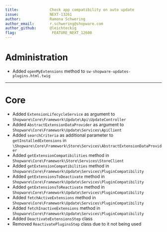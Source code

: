 ```yaml
---
title:              Check app compatibility on auto update
issue:              NEXT-13261
author:             Ramona Schwering
author_email:       r.schwering@shopware.com
author_github:      @leichteckig
flag:                FEATURE_NEXT_12608
---
```

# Administration
* Added `openMyExtensions` method to `sw-shopware-updates-plugins.html.twig`
___
# Core
* Added `ExtensionLifecycleService` as argument to `Shopware\Core\Framework\Update\Api\UpdateController`
* Added `AbstractExtensionDataProvider` as argument to `Shopware\Core\Framework\Update\Services\ApiClient`
* Added `searchCriteria` as additional parameter to `getInstalledExtensions` in `\Shopware\Core\Framework\Store\Services\AbstractExtensionDataProvider`
* Added `getExtensionCompatibilities` method in `Shopware\Core\Framework\Store\Services\StoreClient` 
* Added `getExtensionCompatibilities` method in `Shopware\Core\Framework\Update\Services\PluginCompatibility` 
* Added `getExtensionsToDeactivate` method in `Shopware\Core\Framework\Update\Services\PluginCompatibility`
* Added `getExtensionsToReactivate` method in `Shopware\Core\Framework\Update\Services\PluginCompatibility`
* Added `fetchActiveExtensions` method in `Shopware\Core\Framework\Update\Services\PluginCompatibility`
* Added `fetchInactiveExtensions` method in `Shopware\Core\Framework\Update\Services\PluginCompatibility`
* Added `DeactivateExtensionsStep` class
* Removed `ReactivatePluginsStep` class due to it not being used
